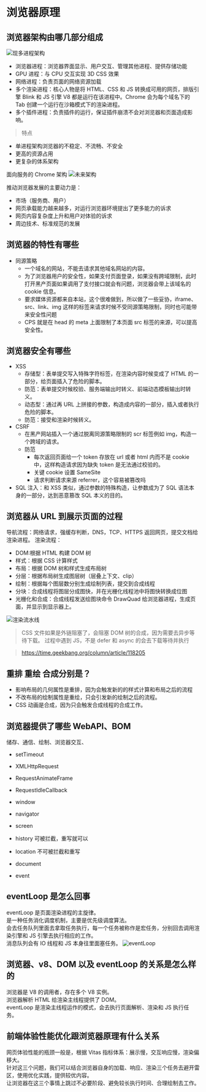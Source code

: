 # 浏览器原理

## 浏览器架构由哪几部分组成

![现多进程架构](现多进程架构.png)

- 浏览器进程：浏览器界面显示、用户交互、管理其他进程、提供存储功能
- GPU 进程：与 CPU 交互实现 3D CSS 效果
- 网络进程：负责页面的网络资源加载
- 多个渲染进程：核心人物是将 HTML、CSS 和 JS 转换成可用的网页，排版引擎 Blink 和 JS 引擎 V8 都是运行在该进程中。Chrome 会为每个域名下的 Tab 创建一个运行在沙箱模式下的渲染进程。
- 多个插件进程：负责插件的运行，保证插件崩溃不会对浏览器和页面造成影响。

> 特点

- 单进程架构浏览器的不稳定、不流畅、不安全
- 更高的资源占用
- 更复杂的体系架构

面向服务的 Chrome 架构
![未来架构](./未来架构.webp)

推动浏览器发展的主要动力是：

- 市场（服务商、用户）
- 网页承载能力越来越多，对运行浏览器环境提出了更多能力的诉求
- 网页内容复杂度上升和用户对体验的诉求
- 周边技术、标准规范的发展

## 浏览器的特性有哪些

- 同源策略
  - 一个域名的网站，不能去请求其他域名网站的内容。
  - 为了浏览器用户的安全性，如果支付页面登录，如果没有跨域限制，此时打开黑产页面如果调用了支付接口就会有问题，浏览器会带上该域名的 cookie 信息。
  - 要求媒体资源都来自本站，这个很难做到，所以做了一些妥协，iframe、src、link、img 这样的标签来请求时候不受同源策略限制，同时也可能带来安全性问题
  - CPS 就是在 head 的 meta 上面限制了本页面 src 标签的来源，可以提高安全性。

## 浏览器安全有哪些

- XSS
  - 存储型：表单提交写入特殊字符标签，在渲染内容时候变成了 HTML 的一部分，给页面插入了危险的脚本。
  - 防范：表单提交时候校验、服务端输出时转义、前端动态模板输出时转义。
  - 动态型：通过再 URL 上拼接的参数，构造成内容的一部分，插入或者执行危险的脚本。
  - 防范：接受和渲染时候转义。
- CSRF
  - 在黑产网站插入一个通过脱离同源策略限制的 scr 标签例如 img，构造一个跨域的请求。
  - 防范
    - 每次返回页面给一个 token 存放在 url 或者 html 内而不是 cookie 中，这样构造请求因为缺失 token 是无法通过校验的。
    - 关键 cookie 设置 SameSite
    - 请求判断请求来源 referrer，这个容易被篡改吗
- SQL 注入：和 XSS 类似，通过参数的特殊构造，让参数成为了 SQL 语法本身的一部分，达到恶意篡改 SQL 本义的目的。

## 浏览器从 URL 到展示页面的过程

导航流程：网络请求，强缓存判断，DNS，TCP、HTTPS 返回网页，提交文档给渲染进程。
渲染流程：

- DOM:根据 HTML 构建 DOM 树
- 样式：根据 CSS 计算样式
- 布局：根据 DOM 树和样式生成布局树
- 分层：根据布局树生成图层树（层叠上下文、clip）
- 绘制：根据每个图层数分别生成绘制列表，提交到合成线程
- 分块：合成线程将图层分成图快，并在光栅化线程池中将图快转换成位图
- 光栅化和合成：合成线程发送绘图块命令 DrawQuad 给浏览器进程，生成页面，并显示到显示器上。

![渲染流水线](./渲染流水线.webp)

> CSS 文件如果是外链阻塞了，会阻塞 DOM 树的合成，因为需要去异步等待下载。
> 过程中遇到 JS，不是 defer 和 async 的会去下载等待并执行

> https://time.geekbang.org/column/article/118205

## 重排 重绘 合成分别是？

- 影响布局的几何属性是重排，因为会触发新的的样式计算和布局之后的流程
- 不改布局的绘制属性是重绘，只会引发新的绘制之后的流程。
- CSS 动画是合成，因为只会触发合成线程的合成工作。

## 浏览器提供了哪些 WebAPI、BOM

储存、通信、绘制、浏览器交互、

- setTimeout
- XMLHttpRequest
- RequestAnimateFrame
- RequestIdleCallback

- window
- navigator
- screen
- history 可被拦截，重写就可以
- location 不可被拦截和重写
- document
- event

## eventLoop 是怎么回事

eventLoop 是页面渲染进程的主旋律。  
是一种任务消化调度机制，主要是优先级调度算法。  
会去任务队列里面去拿取任务执行，每一个任务被称作是宏任务，分别回去调用渲染引擎和 JS 引擎去执行相应的工作。  
消息队列会有 IO 线程和 JS 本身往里面塞任务。
![eventLoop](./eventLoop.webp)

## 浏览器、v8、DOM 以及 eventLoop 的关系是怎么样的

浏览器是 V8 的调用者，存在多个 V8 实例。  
浏览器解析 HTML 给渲染主线程提供了 DOM。  
eventLoop 是渲染主线程运作的模式，会去执行页面解析、渲染和 JS 执行任务。

## 前端体验性能优化跟浏览器原理有什么关系

网页体验性能的瓶颈一般是，根据 Vitas 指标体系：展示慢，交互响应慢，渲染偏移大。  
针对这三个问题，我们可以结合浏览器自身的加载、响应、渲染三个任务去避开雷区，使用优化实践，提供较优内容。  
让浏览器在这三个事情上跳过不必要阶段、避免较长执行时间、合理绘制去工作。
